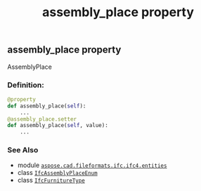 ﻿---
title: assembly_place property
second_title: Aspose.CAD for Python via .NET API References
description: 
type: docs
weight: 40
url: /aspose.cad.fileformats.ifc.ifc4.entities/ifcfurnituretype/assembly_place/
is_root: false
---

## assembly_place property


AssemblyPlace
### Definition:
```python
@property
def assembly_place(self):
    ...
@assembly_place.setter
def assembly_place(self, value):
    ...
```

### See Also
* module [`aspose.cad.fileformats.ifc.ifc4.entities`](../../)
* class [`IfcAssemblyPlaceEnum`](/cad/python-net/aspose.cad.fileformats.ifc.ifc4.types/ifcassemblyplaceenum)
* class [`IfcFurnitureType`](/cad/python-net/aspose.cad.fileformats.ifc.ifc4.entities/ifcfurnituretype)

